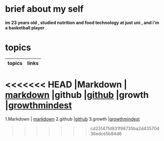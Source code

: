 # brief about my self 
**im 23 years old , studied nutrition and food technology at just uni , and i'm a basketball player** . 
# topics

**topics**     |  **links**
---------------|--------------
<<<<<<< HEAD
|Markdown      | [markdown](https://surahorani.github.io/reading_note2/markdown)
|github       |[github](https://surahorani.github.io/reading_note2/gitsum)
|growth       |[growthmindest](https://surahorani.github.io/reading_note2/growth)
=======
1.Markdown     | [markdown](https://surahorani.github.io/reading_note2/markdown)
2.github       |[github](https://surahorani.github.io/reading_note2/gitsum)
3.growth       |[growthmindest](https://surahorani.github.io/reading_note2/growth)
>>>>>>> cd23147fd931f98735ba2d43570d36edce5b84d6

